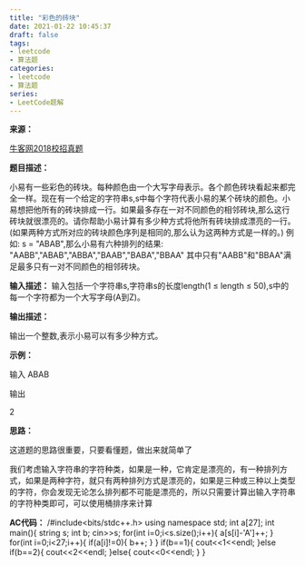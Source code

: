 ```yaml
---
title: "彩色的砖块"
date: 2021-01-22 10:45:37
draft: false
tags:
- leetcode
- 算法题
categories: 
- leetcode
- 算法题
series:
- LeetCode题解
---
```

**来源：**

[牛客网2018校招真题](https://www.nowcoder.com/ta/2018test?query=&asc=true&order=&page=1)

**题目描述：**

小易有一些彩色的砖块。每种颜色由一个大写字母表示。各个颜色砖块看起来都完全一样。现在有一个给定的字符串s,s中每个字符代表小易的某个砖块的颜色。小易想把他所有的砖块排成一行。如果最多存在一对不同颜色的相邻砖块,那么这行砖块就很漂亮的。请你帮助小易计算有多少种方式将他所有砖块排成漂亮的一行。(如果两种方式所对应的砖块颜色序列是相同的,那么认为这两种方式是一样的。)
例如: s = "ABAB",那么小易有六种排列的结果:
"AABB","ABAB","ABBA","BAAB","BABA","BBAA"
其中只有"AABB"和"BBAA"满足最多只有一对不同颜色的相邻砖块。

**输入描述：**
输入包括一个字符串s,字符串s的长度length(1 ≤ length ≤ 50),s中的每一个字符都为一个大写字母(A到Z)。

**输出描述：**

输出一个整数,表示小易可以有多少种方式。

**示例：**

输入
ABAB

输出

2

**思路：**

这道题的思路很重要，只要看懂题，做出来就简单了

我们考虑输入字符串的字符种类，如果是一种，它肯定是漂亮的，有一种排列方式，如果是两种字符，就只有两种排列方式是漂亮的，如果是三种或三种以上类型的字符，你会发现无论怎么排列都不可能是漂亮的，所以只需要计算出输入字符串的字符种类即可，可以使用桶排序来计算

**AC代码：**
/#include<bits/stdc++.h> using namespace std; int a[27]; int main(){ string s; int b; cin>>s; for(int i=0;i<s.size();i++){ a[s[i]-'A']++; } for(int i=0;i<27;i++){ if(a[i]!=0){ b++; } } if(b==1){ cout<<1<<endl; }else if(b==2){ cout<<2<<endl; }else{ cout<<0<<endl; } }